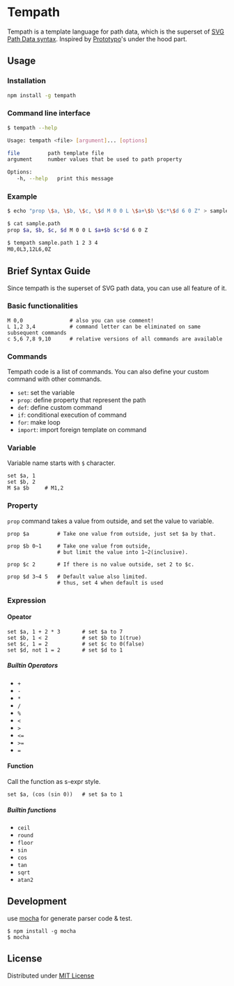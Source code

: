 # Tempath

Tempath is a template language for path data, which is the superset of [SVG Path Data syntax][w3c paths].
Inspired by [Prototypo][prototypo, kickstarter project]'s under the hood part.

[w3c paths]: http://www.w3.org/TR/SVG/paths.html#PathData
[prototypo, kickstarter project]: https://www.kickstarter.com/projects/599698621/prototypo-streamlining-font-creation


## Usage

### Installation
```sh
npm install -g tempath
```

### Command line interface
```sh
$ tempath --help

Usage: tempath <file> [argument]... [options]

file         path template file
argument     number values that be used to path property

Options:
   -h, --help   print this message
```

### Example
```sh
$ echo "prop \$a, \$b, \$c, \$d M 0 0 L \$a+\$b \$c*\$d 6 0 Z" > sample.path

$ cat sample.path
prop $a, $b, $c, $d M 0 0 L $a+$b $c*$d 6 0 Z

$ tempath sample.path 1 2 3 4
M0,0L3,12L6,0Z
```


## Brief Syntax Guide

Since tempath is the superset of SVG path data, you can use all feature of it.

### Basic functionalities
```tempath
M 0,0               # also you can use comment!
L 1,2 3,4           # command letter can be eliminated on same subsequent commands
c 5,6 7,8 9,10      # relative versions of all commands are available
```

### Commands

Tempath code is a list of commands.
You can also define your custom command with other commands.

* `set`: set the variable
* `prop`: define property that represent the path
* `def`: define custom command
* `if`: conditional execution of command
* `for`: make loop
* `import`: import foreign template on command

### Variable

Variable name starts with `$` character.

```tempath
set $a, 1
set $b, 2
M $a $b     # M1,2
```

### Property

`prop` command takes a value from outside, and set the value to variable.

```tempath
prop $a         # Take one value from outside, just set $a by that.

prop $b 0~1     # Take one value from outside,
                # but limit the value into 1~2(inclusive).

prop $c 2       # If there is no value outside, set 2 to $c.

prop $d 3~4 5   # Default value also limited.
                # thus, set 4 when default is used
```

### Expression

#### Opeator

```tempath
set $a, 1 + 2 * 3       # set $a to 7
set $b, 1 < 2           # set $b to 1(true)
set $c, 1 = 2           # set $c to 0(false)
set $d, not 1 = 2       # set $d to 1
```

##### Builtin Operators

* `+`
* `-`
* `*`
* `/`
* `%`
* `<`
* `>`
* `<=`
* `>=`
* `=`

#### Function

Call the function as s-expr style.

```tempath
set $a, (cos (sin 0))   # set $a to 1
```

##### Builtin functions

* `ceil`
* `round`
* `floor`
* `sin`
* `cos`
* `tan`
* `sqrt`
* `atan2`


## Development

use [mocha](http://visionmedia.github.io/mocha/) for generate parser code & test.

```
$ npm install -g mocha
$ mocha
```


## License

Distributed under [MIT License](./LICENSE)

